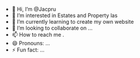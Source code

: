 - 👋 Hi, I’m @Jacpru
- 👀 I’m interested in Estates and Property las
- 🌱 I’m currently learning to create my own website
- 💞️ I’m looking to collaborate on ...
- 📫 How to reach me .
- 😄 Pronouns: ...
- ⚡ Fun fact: ...

<!---
Jacpru/Jacpru is a ✨ special ✨ repository because its `README.md` (this file) appears on your GitHub profile.
You can click the Preview link to take a look at your changes.
--->
